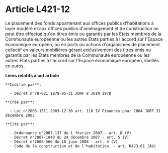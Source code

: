 # Article L421-12

Le placement des fonds appartenant aux offices publics d'habitations à loyer modéré et aux offices publics d'aménagement et
de construction ne peut être effectué qu'en titres émis ou garantis par les Etats membres de la Communauté européenne ou les
autres Etats parties à l'accord sur l'Espace économique européen, ou en parts ou actions d'organismes de placement collectif
en valeurs mobilières gérant exclusivement des titres émis ou garantis par les Etats membres de la Communauté européenne ou
les autres Etats parties à l'accord sur l'Espace économique européen, libellés en euros.

**Liens relatifs à cet article**

	**Codifié par**:

	  - Décret n°78-621 1978-05-31 JORF 8 JUIN 1978

	**Créé par**:

	  - Loi n°2003-1311 2003-12-30 art. 116 IV Finances pour 2004 JORF 31 décembre 2003

	**Cité par**:

	  - Ordonnance n°2007-137 du 1 février 2007 - art. 8 (V)
	  - Décret n°2007-1840 du 24 décembre 2007 - art. 5 (V)
	  - Décret n°2008-566 du 18 juin 2008 - art. 4 (V)
	  - Code de la construction et de l'habitation. - art. R423-61 (Ab)
